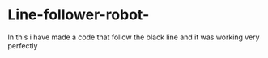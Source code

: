 # Line-follower-robot-
In this i have made a code that follow the black line and it was working very perfectly 
